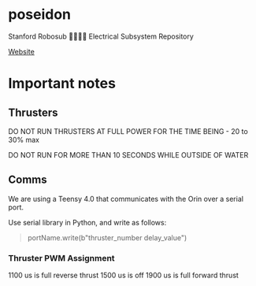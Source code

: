 # poseidon
Stanford Robosub 🏄‍♂️🐳🌊 Electrical Subsystem Repository

[Website](https://www.stanfordrobosub.org/)

# Important notes
## Thrusters
DO NOT RUN THRUSTERS AT FULL POWER FOR THE TIME BEING - 20 to 30% max

DO NOT RUN FOR MORE THAN 10 SECONDS WHILE OUTSIDE OF WATER

## Comms
We are using a Teensy 4.0 that communicates with the Orin over a serial port.

Use serial library in Python, and write as follows:
> portName.write(b"thruster_number delay_value")

### Thruster PWM Assignment
1100 us is full reverse thrust
1500 us is off
1900 us is full forward thrust
